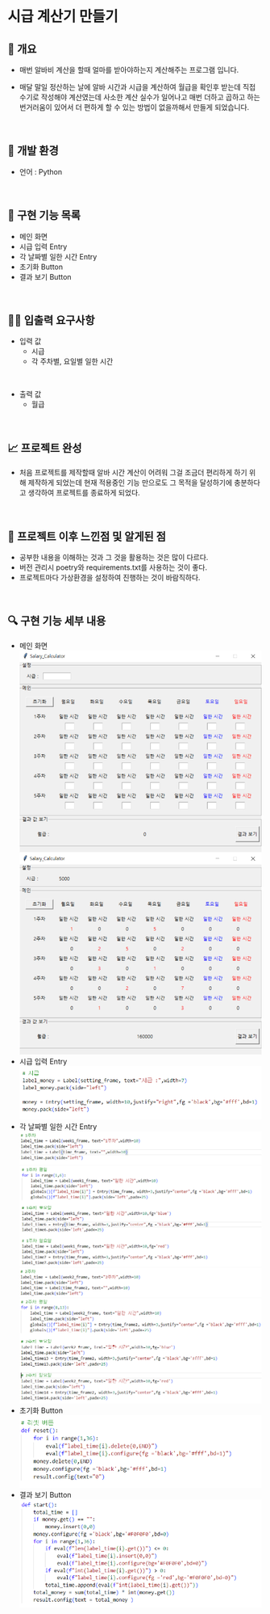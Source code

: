# 시급 계산기 만들기 


## 📄 개요
- 매번 알바비 계산을 할때 얼마를 받아야하는지 계산해주는 프로그램 입니다.

- 매달 말일 정산하는 날에 알바 시간과 시급을 계산하여 월급을 확인후 받는데 직접 수기로 작성해야 계산였는데
사소한 계산 실수가 일어나고 매번 더하고 곱하고 하는 번거러움이 있어서 더 편하게 할 수 있는 방법이 없을까해서
만들게 되었습니다.

<br>

## 🚀 개발 환경
- 언어 : Python

<br>

## 🚀 구현 기능 목록
- 메인 화면
- 시급 입력 Entry
- 각 날짜별 일한 시간 Entry
- 초기화 Button
- 결과 보기 Button


<br>

## ✍🏻 입출력 요구사항
- 입력 값
  - 시급
  - 각 주차별, 요일별 일한 시간

<br>

- 출력 값
  - 월급

<br>

## 📈 프로젝트 완성
- 처음 프로젝트를 제작할때 알바 시간 계산이 어려워 그걸 조금더 편리하게 하기 위해 제작하게 되었는데 현재 적용중인 기능 만으로도 그 목적을 달성하기에 충분하다고 생각하여 프로젝트를 종료하게 되었다.

<br>

## 📌 프로젝트 이후 느낀점 및 알게된 점
- 공부한 내용을 이해하는 것과 그 것을 활용하는 것은 많이 다르다.
- 버전 관리시 poetry와 requirements.txt를 사용하는 것이 좋다.
- 프로젝트마다 가상환경을 설정하여 진행하는 것이 바람직하다.

<br>

## 🔍 구현 기능 세부 내용
- 메인 화면
![main_screen](/README_Img/main.png)
![main_screen2](/README_Img/main2.png)
- 시급 입력 Entry
![timemoney](/README_Img/money.png)
- 각 날짜별 일한 시간 Entry 
![week1_main](/README_Img/1weekmain.png)
![week1](/README_Img/1week.png)
![week2_main](/README_Img/2weekmain.png)
![week2](/README_Img/2week.png)
- 초기화 Button
![reset](/README_Img/reset.png)
- 결과 보기 Button
![result](/README_Img/result.png)


<br>


